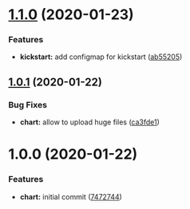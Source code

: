 # [1.1.0](https://github.com/ninjaneers-team/fusionauth/compare/v1.0.1...v1.1.0) (2020-01-23)


### Features

* **kickstart:** add configmap for kickstart ([ab55205](https://github.com/ninjaneers-team/fusionauth/commit/ab55205cdbcab1e7541c82321164b4dcb3f9b119))

## [1.0.1](https://github.com/ninjaneers-team/fusionauth/compare/v1.0.0...v1.0.1) (2020-01-22)


### Bug Fixes

* **chart:** allow to upload huge files ([ca3fde1](https://github.com/ninjaneers-team/fusionauth/commit/ca3fde129ef55030aa1a9fe05260bac43fefaefe))

# 1.0.0 (2020-01-22)


### Features

* **chart:** initial commit ([7472744](https://github.com/ninjaneers-team/fusionauth/commit/7472744439420beed7bec5912e488d3fc62613da))
